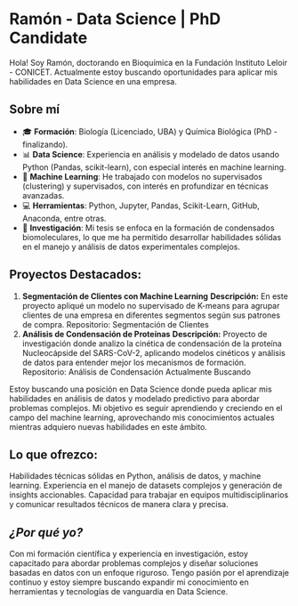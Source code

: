 # **Ramón - Data Science | PhD Candidate**

Hola! Soy Ramón, doctorando en Bioquímica en la Fundación Instituto Leloir - CONICET. Actualmente estoy buscando oportunidades para aplicar mis habilidades en Data Science en una empresa.

## **Sobre mí**

- 🎓 **Formación**: Biología (Licenciado, UBA) y Química Biológica (PhD - finalizando).
- 📊 **Data Science**: Experiencia en análisis y modelado de datos usando Python (Pandas, scikit-learn), con especial interés en machine learning.
- 🤖 **Machine Learning**: He trabajado con modelos no supervisados (clustering) y supervisados, con interés en profundizar en técnicas avanzadas.
- 💻 **Herramientas**: Python, Jupyter, Pandas, Scikit-Learn, GitHub, Anaconda, entre otras.
- 🔬 **Investigación**: Mi tesis se enfoca en la formación de condensados biomoleculares, lo que me ha permitido desarrollar habilidades sólidas en el manejo y análisis de datos experimentales complejos.

## **Proyectos Destacados:**

1. **Segmentación de Clientes con Machine Learning**
**Descripción:** En este proyecto apliqué un modelo no supervisado de K-means para agrupar clientes de una empresa en diferentes segmentos según sus patrones de compra.
Repositorio: Segmentación de Clientes
2. **Análisis de Condensación de Proteínas**
**Descripción:** Proyecto de investigación donde analizo la cinética de condensación de la proteína Nucleocápside del SARS-CoV-2, aplicando modelos cinéticos y análisis de datos para entender mejor los mecanismos de formación.
Repositorio: Análisis de Condensación
Actualmente Buscando

Estoy buscando una posición en Data Science donde pueda aplicar mis habilidades en análisis de datos y modelado predictivo para abordar problemas complejos. Mi objetivo es seguir aprendiendo y creciendo en el campo del machine learning, aprovechando mis conocimientos actuales mientras adquiero nuevas habilidades en este ámbito.

## **Lo que ofrezco:**
Habilidades técnicas sólidas en Python, análisis de datos, y machine learning.
Experiencia en el manejo de datasets complejos y generación de insights accionables.
Capacidad para trabajar en equipos multidisciplinarios y comunicar resultados técnicos de manera clara y precisa.


## *¿Por qué yo?*
Con mi formación científica y experiencia en investigación, estoy capacitado para abordar problemas complejos y diseñar soluciones basadas en datos con un enfoque riguroso.
Tengo pasión por el aprendizaje continuo y estoy siempre buscando expandir mi conocimiento en herramientas y tecnologías de vanguardia en Data Science.
